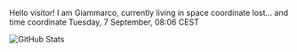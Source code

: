 Hello visitor! I am Giammarco, currently living in space coordinate lost... and time coordinate Tuesday, 7 September, 08:06 CEST

![GitHub Stats](https://github-readme-stats.vercel.app/api?username=grcasanova)
